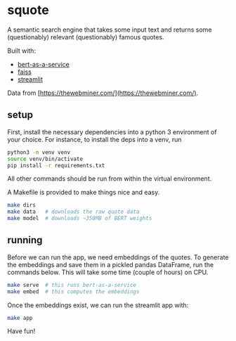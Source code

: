 # squote

A semantic search engine that takes some input text and returns some (questionably) relevant (questionably) famous quotes.

Built with:
- [bert-as-a-service](https://github.com/hanxiao/bert-as-service)
- [faiss](https://github.com/facebookresearch/faiss)
- [streamlit](https://github.com/streamlit/streamlit)

Data from [https://thewebminer.com/](https://thewebminer.com/).

## setup

First, install the necessary dependencies into a python 3 environment of your choice.
For instance, to install the deps into a venv, run

```bash
python3 -m venv venv
source venv/bin/activate
pip install -r requirements.txt
```

All other commands should be run from within the virtual environment.

A Makefile is provided to make things nice and easy.

```bash
make dirs
make data   # downloads the raw quote data
make model  # downloads ~350MB of BERT weights
```

## running

Before we can run the app, we need embeddings of the quotes.
To generate the embeddings and save them in a pickled pandas DataFrame, run the commands below.
This will take some time (couple of hours) on CPU.

```bash
make serve  # this runs bert-as-a-service
make embed  # this computes the embeddings
```

Once the embeddings exist, we can run the streamlit app with:

```bash
make app
```

Have fun!
